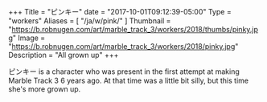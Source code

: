 +++
Title = "ピンキー"
date = "2017-10-01T09:12:39-05:00"
Type = "workers"
Aliases = [
    "/ja/w/pink/"
]
Thumbnail = "https://b.robnugen.com/art/marble_track_3/workers/2018/thumbs/pinky.jpg"
Image = "https://b.robnugen.com/art/marble_track_3/workers/2018/pinky.jpg"
Description = "All grown up"
+++

ピンキー is a character who was present in the first attempt at making Marble Track 3 6 years ago.  At that time was a little bit silly, but this time she's more grown up.
